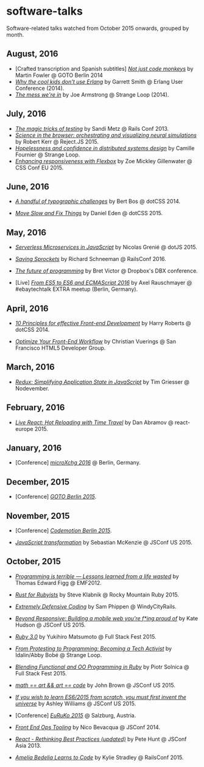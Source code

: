 # software-talks

Software-related talks watched from October 2015 onwards, grouped by month.

## August, 2016

* [Crafted transcription and Spanish subtitles] [_Not just code monkeys_](https://youtu.be/4E3xfR6IBII) by Martin Fowler @ GOTO Berlin 2014
* [_Why the cool kids don't use Erlang_](https://www.youtube.com/watch?v=3MvKLOecT1I) by Garrett Smith @ Erlang User Conference (2014).
* [_The mess we're in_](https://youtu.be/lKXe3HUG2l4) by Joe Armstrong @ Strange Loop (2014).

## July, 2016

* [_The magic tricks of testing_](https://youtu.be/URSWYvyc42M) by Sandi Metz @ Rails Conf 2013.
* [_Science in the browser: orchestrating and visualizing neural simulations_](https://youtu.be/fq2IFFK08Ik) by Robert Kerr @ Reject.JS 2015.
* [_Hopelessness and confidence in distributed systems design_](https://youtu.be/TlU1opuCXB0) by Camille Fournier @ Strange Loop.
* [_Enhancing responsiveness with Flexbox_](https://youtu.be/_98SE8WUvLk) by Zoe Mickley Gillenwater @ CSS Conf EU 2015.

## June, 2016

* [_A handful of typographic challenges_](https://www.youtube.com/watch?v=MI7Xz-_ddu4) by Bert Bos @ dotCSS 2014.

* [_Move Slow and Fix Things_](https://youtu.be/zmjfh099zYg) by Daniel Eden @ dotCSS 2015.

## May, 2016

* [_Serverless Microservices in JavaScript_](https://www.youtube.com/watch?v=2kXYUlG1eXA) by Nicolas Grenié @ dotJS 2015.

* [_Saving Sprockets_](https://www.youtube.com/watch?v=imE397wVWgY) by Richard Schneeman @ RailsConf 2016.

* [_The future of programming_](https://www.youtube.com/watch?v=8pTEmbeENF4) by Bret Victor @ Dropbox's DBX conference.

* [Live] [_From ES5 to ES6 and ECMAScript 2016_](https://speakerdeck.com/rauschma/from-es5-to-es6-and-ecmascript-2016-may-2016) by Axel Rauschmayer @ #ebaytechtalk EXTRA meetup (Berlin, Germany).

## April, 2016

* [_10 Principles for effective Front-end Development_](https://www.youtube.com/watch?v=8adsZeMQjGQ) by Harry Roberts @ dotCSS 2014.

* [_Optimize Your Front-End Workflow_](https://www.youtube.com/watch?v=rXqacXEhmvk) by Christian Vuerings @ San Francisco HTML5 Developer Group.

## March, 2016

* [_Redux: Simplifying Application State in JavaScript_](https://youtu.be/okdC5gcD-dM) by Tim Griesser @ Nodevember.

## February, 2016

* [_Live React: Hot Reloading with Time Travel_](https://www.youtube.com/watch?v=xsSnOQynTHs) by Dan Abramov @ react-europe 2015.

## January, 2016

* [Conference] [_microXchg 2016_](http://microxchg.io/2016/index.html) @ Berlin, Germany.

## December, 2015

* [Conference] [_GOTO Berlin 2015_](http://gotocon.com/berlin-2015/).

## November, 2015

* [Conference] [_Codemotion Berlin 2015_](http://berlin2015.codemotionworld.com/).

* [_JavaScript transformation_](https://youtu.be/rKuNbEwoQfQ) by Sebastian McKenzie @ JSConf US 2015.

## October, 2015

* [_Programming is terrible — Lessons learned from a life wasted_](https://www.youtube.com/watch?t=14&v=csyL9EC0S0c) by Thomas Edward Figg @ EMF2012.

* [_Rust for Rubyists_](https://www.youtube.com/watch?v=NaIXIKVxg3M) by Steve Klabnik @ Rocky Mountain Ruby 2015.

* [_Extremely Defensive Coding_](https://vimeo.com/140388280) by Sam Phippen @ WindyCityRails.

* [_Beyond Responsive: Building a mobile web you're f*ing proud of_](https://youtu.be/Y4ZTRztwLrg) by Kate Hudson @ JSConf US 2015.

* [_Ruby 3.0_](https://youtu.be/48iKjUcENRE) by Yukihiro Matsumoto @ Full Stack Fest 2015.

* [_From Protesting to Programming: Becoming a Tech Activist_](https://www.youtube.com/watch?v=gy82S8tjJX8) by Idalin/Abby Bobé @ Strange Loop.

* [_Blending Functional and OO Programming in Ruby_](https://youtu.be/rMxurF4oqsc) by Piotr Solnica @ Full Stack Fest 2015.

* [_math == art && art == code_](https://youtu.be/Z1q71gFeRqM) by John Brown @ JSConf US 2015.

* [_If you wish to learn ES6/2015 from scratch, you must first invent the universe_](https://youtu.be/DN4yLZB1vUQ) by Ashley Williams @ JSConf US 2015.

* [Conference] [_EuRuKo 2015_](http://euruko2015.org) @ Salzburg, Austria.

* [_Front End Ops Tooling_](https://youtu.be/Y0DCZdAruvo) by Nico Bevacqua @ JSConf 2014.

* [_React - Rethinking Best Practices (updated)_](https://youtu.be/DgVS-zXgMTk) by Pete Hunt @ JSConf Asia 2013.

* [_Amelia Bedelia Learns to Code_](https://youtu.be/bSbla50tqZE) by Kylie Stradley @ RailsConf 2015.
